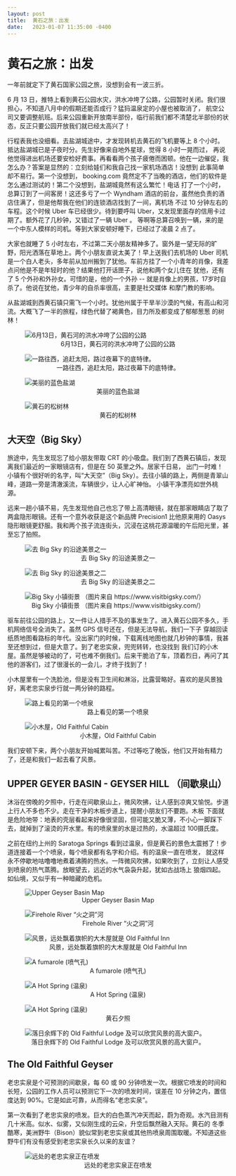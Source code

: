 ```yaml
---
layout: post
title:  黄石之旅：出发
date:   2023-01-07 11:35:00 -0400
---
```


# 黄石之旅：出发

一年前就定下了黄石国家公园之旅，没想到会有一波三折。

6 月 13 日，推特上看到黄石公园水灾，洪水冲垮了公路，公园暂时关闭。我们很担心，不知道八月中的假期还能否成行？猛犸温泉定的小屋也被取消了，
航空公司又要调整航班。后来公园重新开放南半部份，临行前我们都不清楚北半部份的状态，反正只要公园开放我们就已经太高兴了！

行程表我也没细看。去盐湖城途中，才发现转机去黄石的飞机要等上 8 个小时。抵达盐湖城已是子夜时分。先生好像来自地外星球，觉得 8 小时一晃而过，
再说他觉得进出机场还要安检好费事。再看看两个孩子疲倦而困顿。他在一边催促，我怎么办？答案是显然的：立刻给娃们和我自己找一家机场酒店！没想到
此事简单却不易行。第一个没想到， booking.com 竟然定不了当晚的酒店，他们的软件是怎么通过测试的！第二个没想到，盐湖城竟然有这么繁忙！电话
打了一个小时，总算订到了一间客房！这还多亏了一个 Wyndham 酒店的前台，虽然他负责的酒店住满了，但是他帮我在他们的连锁酒店找到了一间，离机场
不过 10 分钟左右的车程。这个时候 Uber 车已经很少。待到要呼叫 Uber，又发现里面存的信用卡过期了。额外花了几秒钟，又错过了一辆 Uber 。
等啊等总算召唤到一辆，来的是一个中东人模样的司机。等到大家安顿好睡下，已经过了凌晨 2 点了。

大家也就睡了 5 小时左右，不过第二天小朋友精神多了。窗外是一望无际的旷野，阳光洒落在草地上。两个小朋友直说太美了！早上送我们去机场的 Uber 
司机是一个白人老头，多年前从加州搬到了犹他。车前方挂了一个小青年的肖像，我差点问他是不是年轻时的他？结果他打开话匣子，说他和两个女儿住在
犹他，还有了 5 个外孙和外孙女。可惜的是，他的一个外孙 -- 就是肖像上的男孩，17岁时自杀了。他说在犹他，青少年的自杀率很高，主要是社交媒体
和摩门教的影响。

从盐湖城到西黄石镇只需飞一个小时。犹他州属于干旱半沙漠的气候，有高山和河流。大概飞了一半的旅程，绿色代替了褐黄色，目力所及都变成了郁郁葱葱
的树林！

<figure>
  <img src="../../../assets/images/OldFaithful/Flood-in-June.jpg" alt="6月13日，黄石河的洪水冲垮了公园的公路"/>
  <center><figcaption>6月13日，黄石河的洪水冲垮了公园的公路</figcaption></center>
</figure>

<figure>
  <img src="../../../assets/images/OldFaithful/Detroit.jpg" alt="一路往西，追赶太阳，路过夜幕下的底特律。"/>
  <center><figcaption>一路往西，追赶太阳，路过夜幕下的底特律。</figcaption></center>
</figure>

<figure>
  <img src="../../../assets/images/OldFaithful/Salt-Lake.jpg" alt="美丽的蓝色盐湖"/>
  <center><figcaption>美丽的蓝色盐湖</figcaption></center>
</figure>

<figure>
  <img src="../../../assets/images/OldFaithful/Lodgepine.jpg" alt="黄石的松树林"/>
  <center><figcaption>黄石的松树林</figcaption></center>
</figure>

## 大天空（Big Sky）

旅途中，先生发现忘了给小朋友带取 CRT 的小吸盘。我们到了西黄石镇后，发现离我们最近的一家眼镜店有，但是在 50 英里之外。居家千日易，
出门一时难！小镇有个很好听的名字，叫“大天空”（Big Sky）。去往小镇的路上，两侧是青翠山峰，道路一旁是清澈溪流，车辆很少，让人心旷神怡。
小镇干净漂亮如世外桃源。

远来一趟小镇不易，先生发现他自己也忘了带上高清眼镜，就在那家眼睛店了取了两盒隐形眼镜。还有一个意外收获是这个新品牌 Precision1 比他原来用的
 Oasys 隐形眼镜更舒服。我和两个孩子流连街头，沉浸在这桃花源温暖的午后阳光里，甚至忘了拍照。

<figure>
  <img src="../../../assets/images/OldFaithful/Highway191-Big-Sky.jpg" alt="去 Big Sky 的沿途美景之一"/>
  <center><figcaption>去 Big Sky 的沿途美景之一</figcaption></center>
</figure>

<figure>
  <img src="../../../assets/images/OldFaithful/Highway191-Big-Sky-2.jpg" alt="去 Big Sky 的沿途美景之二"/>
  <center><figcaption>去 Big Sky 的沿途美景之二</figcaption></center>
</figure>

<figure>
  <img src="../../../assets/images/OldFaithful/Big-Sky.jpg" alt="Big Sky 小镇街景 （图片来自 https://www.visitbigsky.com/）"/>
  <center><figcaption>Big Sky 小镇街景 （图片来自 https://www.visitbigsky.com/）</figcaption></center>
</figure>

驱车前往公园的路上，又一件让人措手不及的事发生了。进入黄石公园不多久，手机网络信号全消失了。虽然 GPS 信号还在，但是无法导航，我们一下子
穿越回读纸质地图看路标的年代。没出家门的时候，下载离线地图也就几秒钟的事情，我甚至还想到过，但是大意了。到了老忠实泉，兜兜转转，也没找到
我们订的小木屋。虽然是够被动的了，可也难不倒我们。后来干脆泊了车，顶着烈日，再问了其他的游客们，过了很漫长的一会儿，才终于找到了！


小木屋里有一个洗脸池，但是没有卫生间和淋浴，比露营略好。喜欢的是风景独好，离老忠实泉步行就一两分钟的路程。

<figure>
  <img src="../../../assets/images/OldFaithful/Scenic-view-01.jpg" alt="路上看见的第一个喷泉"/>
  <center><figcaption>路上看见的第一个喷泉</figcaption></center>
</figure>

<figure>
  <img src="../../../assets/images/OldFaithful/Old-Faithful-Cabin.png" alt="小木屋，Old Faithful Cabin"/>
  <center><figcaption>小木屋，Old Faithful Cabin</figcaption></center>
</figure>

我们安顿下来，两个小朋友开始喊累叫苦。不过等吃了晚饭，他们又开始有精力了，还是和我们一起去看了风景。

## UPPER GEYER BASIN - GEYSER HILL （间歇泉山）

沐浴在傍晚的夕照中，行走在间歇泉山上，微风吹拂，让人感到凉爽又愉悦。步道上行人不多也不少。走在干净的木板步道上，提醒小朋友们不要跑。木板
下面就是危险地带：地表的壳层看起来好像很坚固，但可能又脆又薄，不小心一脚踩下去，就掉到了滚烫的开水里。有的喷泉里的水是过热的，水温超过
100摄氏度。

之前在纽约上州的 Saratoga Springs 看到过温泉，但是黄石的景色太震撼了！步道连接着一个个喷泉，每个喷泉都有名字和介绍。有的温泉一直在喷发，
就这样永不停歇地咕噜噜地煮着沸腾的热水。一阵微风吹拂，如果吹到了，立刻让人感受到喷泉的热气蒸腾。放眼望去，远近的水气袅袅升起，犹如古战场上
狼烟四起。如仙境，又似乎有一种暗藏的危机。


<figure>
  <img src="../../../assets/images/OldFaithful/Upper-Geyser-Basin-map.jpg" alt="Upper Geyser Basin Map"/>
  <center><figcaption>Upper Geyser Basin Map</figcaption></center>
</figure>

<figure>
  <img src="../../../assets/images/OldFaithful/Firehole-River.jpg" alt="Firehole River “火之洞”河"/>
  <center><figcaption>Firehole River “火之洞”河</figcaption></center>
</figure>

<figure>
  <img src="../../../assets/images/OldFaithful/Scenic-view-02.jpg" alt="风景，远处飘着旗帜的大木屋就是 Old Faithful Inn"/>
  <center><figcaption>风景，远处飘着旗帜的大木屋就是 Old Faithful Inn</figcaption></center>
</figure>

<figure>
  <img src="../../../assets/images/OldFaithful/Fumarole.jpg" alt="A fumarole (喷气孔)"/>
  <center><figcaption>A fumarole (喷气孔)</figcaption></center>
</figure>

<figure>
  <img src="../../../assets/images/OldFaithful/Hot-spring.jpg" alt="A Hot Spring (温泉)"/>
  <center><figcaption>A Hot Spring (温泉)</figcaption></center>
</figure>

<figure>
  <img src="../../../assets/images/OldFaithful/Scenic-view-03.jpg" alt="A Hot Spring (温泉)"/>
  <center><figcaption>黄石夕照</figcaption></center>
</figure>

<figure>
  <img src="../../../assets/images/OldFaithful/Old-Faithful-Lodge.jpg" alt="落日余辉下的 Old Faithful Lodge 及可以欣赏风景的高大窗户。"/>
  <center><figcaption>落日余辉下的 Old Faithful Lodge 及可以欣赏风景的高大窗户。</figcaption></center>
</figure>


## The Old Faithful Geyser

老忠实泉是个可预测的间歇泉，每 60 或 90 分钟喷发一次。根据它喷发的时间和长短，公园的工作人员可以预测它下一次的喷发时间，误差在 10 
分钟之内，置信度达到 90%。它是如此可靠，从而得名“老忠实泉”。

第一次看到了老忠实泉的喷发。巨大的白色蒸汽冲天而起，蔚为奇观。水汽目测有几十米高。似水、似雾，又似刚生成的云朵，升空后飘然融入天际。黄石的
冬季酷寒，美洲野牛（Bison）貌似常到老忠实泉或其他热喷泉周围取暖。不知道这些野牛们有没有感受到老忠实泉长久以来的友谊？

<figure>
  <img src="../../../assets/images/OldFaithful/Old-Faithful-Geyser.jpg" alt="远处的老忠实泉正在喷发"/>
  <center><figcaption>远处的老忠实泉正在喷发</figcaption></center>
</figure>
